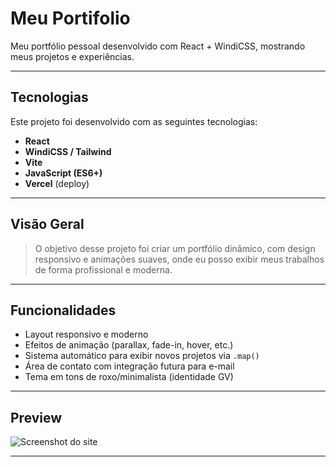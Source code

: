 #  Meu Portifolio

Meu portfólio pessoal desenvolvido com React + WindiCSS, mostrando meus projetos e experiências.

---

## Tecnologias

Este projeto foi desenvolvido com as seguintes tecnologias:

-  **React**
-  **WindiCSS / Tailwind**
-  **Vite**
-  **JavaScript (ES6+)**
-  **Vercel** (deploy)

---

##  Visão Geral

> O objetivo desse projeto foi criar um portfólio dinâmico, com design responsivo e animações suaves, onde eu posso exibir meus trabalhos de forma profissional e moderna.

---

##  Funcionalidades

-  Layout responsivo e moderno  
-  Efeitos de animação (parallax, fade-in, hover, etc.)  
-  Sistema automático para exibir novos projetos via `.map()`  
-  Área de contato com integração futura para e-mail  
-  Tema em tons de roxo/minimalista (identidade GV)

---

## Preview

![Screenshot do site](/portifolio.png)

---
